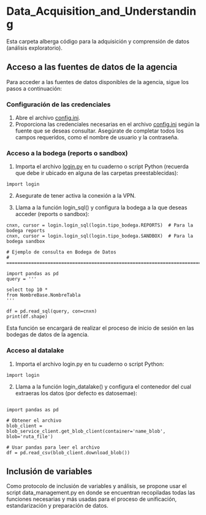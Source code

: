 # Data_Acquisition_and_Understanding

Esta carpeta alberga código para la adquisición y comprensión de datos (análisis exploratorio). 

## Acceso a las fuentes de datos de la agencia

Para acceder a las fuentes de datos disponibles de la agencia, sigue los pasos a continuación:

### Configuración de las credenciales 

1. Abre el archivo [config.ini](./Archivos%20de%20configuracion/config.ini).
2. Proporciona las credenciales necesarias en el archivo [config.ini](./Archivos%20de%20configuracion/config.ini) según la fuente que se deseas consultar. Asegúrate de completar todos los campos requeridos, como el nombre de usuario y la contraseña.

### Acceso a la bodega (reports o sandbox)

1. Importa el archivo [login.py](./Notebooks/login.py) en tu cuaderno o script Python (recuerda que debe ir ubicado en alguna de las carpetas preestablecidas):

```ìmport login```

2. Asegurate de tener activa la conexión a la VPN.

3. Llama a la función login_sql() y configura la bodega a la que deseas acceder (reports o sandbox):

```
cnxn, cursor = login.login_sql(login.tipo_bodega.REPORTS)  # Para la bodega reports
cnxn, cursor = login.login_sql(login.tipo_bodega.SANDBOX)  # Para la bodega sandbox

# Ejemplo de consulta en Bodega de Datos
# ==============================================================================

import pandas as pd
query = '''

select top 10 * 
from NombreBase.NombreTabla
'''

df = pd.read_sql(query, con=cnxn)
print(df.shape)
```

Esta función se encargará de realizar el proceso de inicio de sesión en las bodegas de datos de la agencia. 

### Acceso al datalake

1. Importa el archivo login.py en tu cuaderno o script Python:

```ìmport login```

2. Llama a la función login_datalake() y configura el contenedor del cual extraeras los datos (por defecto es datosemae):

```blob_service_client, container_client = login.login_datalake(login.cliente_contenedor.datosemae)

import pandas as pd

# Obtener el archivo
blob_client = blob_service_client.get_blob_client(container='name_blob', blob='ruta_file')

# Usar pandas para leer el archivo
df = pd.read_csv(blob_client.download_blob())
```

## Inclusión de variables

Como protocolo de inclusión de variables y análisis, se propone usar el script data_management.py en donde se encuentran recopiladas todas las funciones necesarias y más usadas para el proceso de unificación, estandarización y preparación de datos.


